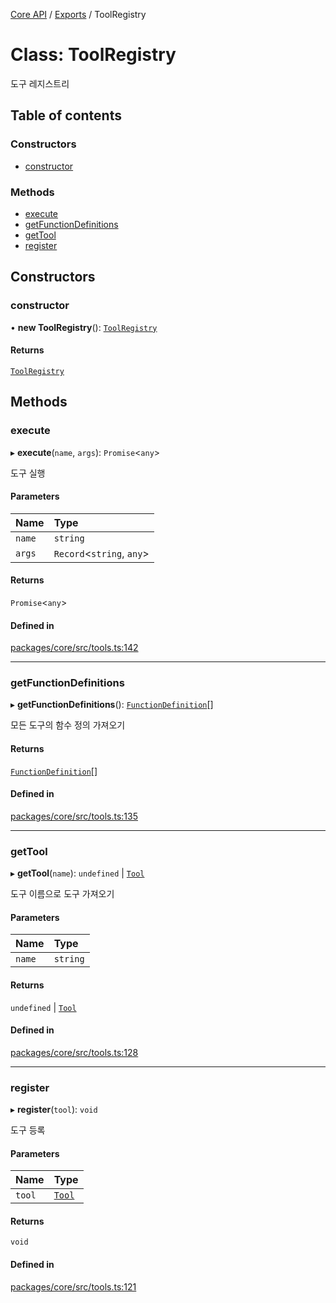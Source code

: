 [Core API](../../) / [Exports](../modules) / ToolRegistry

# Class: ToolRegistry

도구 레지스트리

## Table of contents

### Constructors

- [constructor](ToolRegistry#constructor)

### Methods

- [execute](ToolRegistry#execute)
- [getFunctionDefinitions](ToolRegistry#getfunctiondefinitions)
- [getTool](ToolRegistry#gettool)
- [register](ToolRegistry#register)

## Constructors

### constructor

• **new ToolRegistry**(): [`ToolRegistry`](ToolRegistry)

#### Returns

[`ToolRegistry`](ToolRegistry)

## Methods

### execute

▸ **execute**(`name`, `args`): `Promise`\<`any`\>

도구 실행

#### Parameters

| Name | Type |
| :------ | :------ |
| `name` | `string` |
| `args` | `Record`\<`string`, `any`\> |

#### Returns

`Promise`\<`any`\>

#### Defined in

[packages/core/src/tools.ts:142](https://github.com/robotaio/robota/blob/c397724a2d06d66ad71d874519312f9bbb9b1d70/packages/core/src/tools.ts#L142)

___

### getFunctionDefinitions

▸ **getFunctionDefinitions**(): [`FunctionDefinition`](../interfaces/FunctionDefinition)[]

모든 도구의 함수 정의 가져오기

#### Returns

[`FunctionDefinition`](../interfaces/FunctionDefinition)[]

#### Defined in

[packages/core/src/tools.ts:135](https://github.com/robotaio/robota/blob/c397724a2d06d66ad71d874519312f9bbb9b1d70/packages/core/src/tools.ts#L135)

___

### getTool

▸ **getTool**(`name`): `undefined` \| [`Tool`](../interfaces/Tool)

도구 이름으로 도구 가져오기

#### Parameters

| Name | Type |
| :------ | :------ |
| `name` | `string` |

#### Returns

`undefined` \| [`Tool`](../interfaces/Tool)

#### Defined in

[packages/core/src/tools.ts:128](https://github.com/robotaio/robota/blob/c397724a2d06d66ad71d874519312f9bbb9b1d70/packages/core/src/tools.ts#L128)

___

### register

▸ **register**(`tool`): `void`

도구 등록

#### Parameters

| Name | Type |
| :------ | :------ |
| `tool` | [`Tool`](../interfaces/Tool) |

#### Returns

`void`

#### Defined in

[packages/core/src/tools.ts:121](https://github.com/robotaio/robota/blob/c397724a2d06d66ad71d874519312f9bbb9b1d70/packages/core/src/tools.ts#L121)
